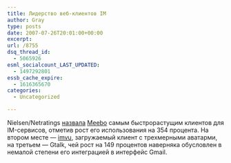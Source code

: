 ```yaml
---
title: Лидерство веб-клиентов IM
author: Gray
type: posts
date: 2007-07-26T20:01:00+00:00
excerpt:
url: /8755
dsq_thread_id:
  - 5065926
esml_socialcount_LAST_UPDATED:
  - 1497292801
essb_cache_expire:
  - 1616365670
categories:
  - Uncategorized

---
```








Nielsen/Netratings <a href="http://news.com.com/8301-10784_3-9750641-7.html?part=rss&subj=news&tag=2547-1_3-0-20" target="_blank">назвала</a> <a href="http://www.meebo.com/" target="_blank">Meebo</a> самым быстрорастущим клиентов для IM-сервисов, отметив рост его использования на 354 процента. На втором месте &#8212; <a href="http://www.imvu.com/" target="_blank">imvu</a>, загружаемый клиент с трехмерными аватарми, на третьем &#8212; Gtalk, чей рост на 149 процентов наверняка обусловлен в немалой степени его интеграцией в интерфейс Gmail.